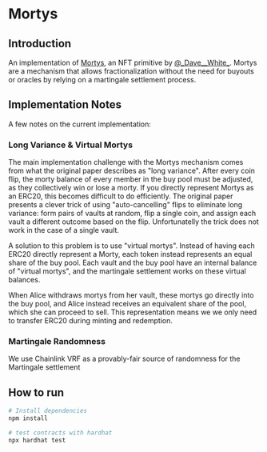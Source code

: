 # Mortys

## Introduction

An implementation of [Mortys](https://www.paradigm.xyz/2021/09/martingale-shares/), an NFT primitive by [@\_Dave\_\_White\_](https://twitter.com/_Dave__White_). Mortys are a mechanism that allows fractionalization without the need for buyouts or oracles by relying on a martingale settlement process. 

## Implementation Notes

A few notes on the current implementation:

### Long Variance & Virtual Mortys

The main implementation challenge with the Mortys mechanism comes from what the original paper describes as "long variance". After every coin flip, the morty balance of every member in the buy pool must be adjusted, as they collectively win or lose a morty. If you directly represent Mortys as an ERC20, this becomes difficult to do efficiently. The original paper presents a clever trick of using "auto-cancelling" flips to eliminate long variance: form pairs of vaults at random, flip a single coin, and assign each vault a different outcome based on the flip. Unfortunatelly the trick does not work in the case of a single vault. 

A solution to this problem is to use "virtual mortys". Instead of having each ERC20 directly represent a Morty, each token instead represents an equal share of the buy pool. Each vault and the buy pool have an internal balance of "virtual mortys", and the martingale settlement works on these virtual balances. 

When Alice withdraws mortys from her vault, these mortys go directly into the buy pool, and Alice instead receives an equivalent share of the pool, which she can proceed to sell. This representation means we we only need to transfer ERC20 during minting and redemption.  

### Martingale Randomness 

We use Chainlink VRF as a provably-fair source of randomness for the Martingale settlement

## How to run 

```bash
# Install dependencies
npm install

# test contracts with hardhat
npx hardhat test
```

